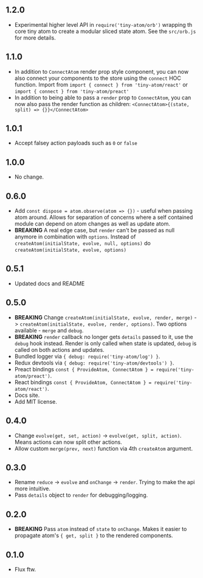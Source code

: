 ## 1.2.0

* Experimental higher level API in `require('tiny-atom/orb')` wrapping th core tiny atom to create a modular sliced state atom. See the `src/orb.js` for more details.

## 1.1.0

* In addition to `ConnectAtom` render prop style component, you can now also connect your components to the store using the `connect` HOC function. Import from `import { connect } from 'tiny-atom/react'` or `import { connect } from 'tiny-atom/preact'`
* In addition to being able to pass a `render` prop to `ConnectAtom`, you can now also pass the render function as children: `<ConnectAtom>{(state, split) => {}}</ConnectAtom>`

## 1.0.1

* Accept falsey action payloads such as `0` or `false`

## 1.0.0

* No change.

## 0.6.0

* Add `const dispose = atom.observe(atom => {})` - useful when passing atom around. Allows for separation of concerns where a self contained module can depend on atom changes as well as update atom.
* **BREAKING** A real edge case, but `render` can't be passed as null anymore in combination with `options`. Instead of `createAtom(initialState, evolve, null, options)` do `createAtom(initialState, evolve, options)`

## 0.5.1

* Updated docs and README

## 0.5.0

* **BREAKING** Change `createAtom(initialState, evolve, render, merge)` -> `createAtom(initialState, evolve, render, options)`. Two options available - `merge` and `debug`.
* **BREAKING** `render` callback no longer gets `details` passed to it, use the `debug` hook instead. Render is only called when state is updated, `debug` is called on both actions and updates.
* Bundled logger via `{ debug: require('tiny-atom/log') }`.
* Redux devtools via `{ debug: require('tiny-atom/devtools') }`.
* Preact bindings `const { ProvideAtom, ConnectAtom } = require('tiny-atom/preact')`.
* React bindings `const { ProvideAtom, ConnectAtom } = require('tiny-atom/react')`.
* Docs site.
* Add MIT license.

## 0.4.0

* Change `evolve(get, set, action)` -> `evolve(get, split, action)`. Means actions can now split other actions.
* Allow custom `merge(prev, next)` function via 4th `createAtom` argument.

## 0.3.0

* Rename `reduce` -> `evolve` and `onChange` -> `render`. Trying to make the api more intuitive.
* Pass `details` object to `render` for debugging/logging.

## 0.2.0

* **BREAKING** Pass `atom` instead of `state` to `onChange`. Makes it easier to propagate atom's `{ get, split }` to the rendered components.

## 0.1.0

* Flux ftw.
